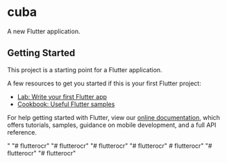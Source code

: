 # cuba

A new Flutter application.

## Getting Started

This project is a starting point for a Flutter application.

A few resources to get you started if this is your first Flutter project:

- [Lab: Write your first Flutter app](https://flutter.dev/docs/get-started/codelab)
- [Cookbook: Useful Flutter samples](https://flutter.dev/docs/cookbook)

For help getting started with Flutter, view our
[online documentation](https://flutter.dev/docs), which offers tutorials,
samples, guidance on mobile development, and a full API reference.
 
"
"# flutterocr" 
"# flutterocr" 
"# flutterocr" 
"# flutterocr" # flutterocr"
               "# flutterocr"
               "# flutterocr"
